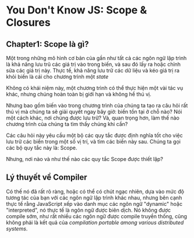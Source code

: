 # You Don't Know JS: Scope & Closures

## Chapter1: Scope là gì?

Một trong những mô hình cơ bản của gần như tất cả các ngôn ngữ lập trình là khả năng lưu trũ các giá trị vào trong biến, và sau đó lấy ra hoặc chỉnh sửa các giá trị này. Thực tế, khả năng lưu trữ các dữ liệu và kéo giá trị ra khỏi biến là cái cho chương trình một _state_

Không có khái niệm này, một chương trình có thể thực hiện một vài tác vụ khác, nhưng chúng hoàn toàn bị giới hạn và không hề thú vị.

Nhưng bao gồm biến vào trong chương trình của chúng ta tạo ra câu hỏi rất thú vị mà chúng ta sẽ giải quyết ngay bây giờ: biến tồn tại ở chỗ nào? Nói một cách khác, nơi chúng được lưu trữ? Và, quan trọng hơn, làm thế nào chương trình của chúng ta tìm thấy chúng khi cần?

Các câu hỏi này yêu cầu một bộ các quy tắc được định nghĩa tốt cho việc lưu trữ các biến trong một số vị trí, và tìm các biến này sau. Chúng ta gọi các bộ quy tắc này là: Scope.
 
Nhưng, nơi nào và như thế nào các quy tắc Scope được thiết lập?

## Lý thuyết về Compiler

Có thế nó đã rất rõ ràng, hoặc có thể có chút ngạc nhiên, dựa vào mức độ tương tác của bạn với các ngôn ngữ lập trình khác nhau, nhưng bên cạnh thực tế rằng JavaScript xếp vào danh mục các ngôn ngữ "dynamic" hoặc "interpreted", nó thực tế là ngôn ngữ được biên dịch. Nó không được compile sớm, như rất nhiều các ngôn ngữ được compile truyền thống, cũng không phải là kết quả của _compilation portable among various distributed systems_.